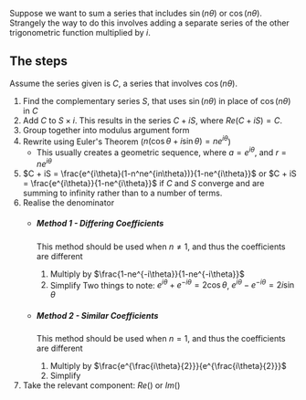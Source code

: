 Suppose we want to sum a series that includes $\sin(n\theta)$ or $\cos(n\theta)$. Strangely the way to do this involves adding a separate series of the other trigonometric function multiplied by $i$.

## The steps
Assume the series given is $C$, a series that involves $\cos(n\theta)$.
1. Find the complementary series $S$, that uses $\sin(n\theta)$ in place of $\cos(n\theta)$ in $C$
2. Add $C$ to $S\times i$. This results in the series $C + iS$, where $Re(C + iS) = C$.
3. Group together into modulus argument form
4. Rewrite using Euler's Theorem ($n(\cos\theta + i\sin\theta) = ne^{i\theta}$)
	- This usually creates a geometric sequence, where $a = e^{i\theta}$, and $r = ne^{i\theta}$
5. $C + iS = \frac{e^{i\theta}(1-n^ne^{in\theta})}{1-ne^{i\theta}}$ or $C + iS = \frac{e^{i\theta}}{1-ne^{i\theta}}$ if $C$ and $S$ converge and are summing to infinity rather than to a number of terms. 
6. Realise the denominator
	- ##### Method 1 - Differing Coefficients
		 This method should be used when $n \ne 1$, and thus the coefficients are different 
		1. Multiply by $\frac{1-ne^{-i\theta}}{1-ne^{-i\theta}}$ 
		2. Simplify
			Two things to note: $e^{i\theta} + e^{-i\theta} = 2\cos\theta$, $e^{i\theta} - e^{-i\theta} = 2i\sin\theta$  		
		 
	- ##### Method 2 - Similar Coefficients
		 This method should be used when $n = 1$, and thus the coefficients are different
		 1. Multiply by $\frac{e^{\frac{i\theta}{2}}}{e^{\frac{i\theta}{2}}}$
		 2. Simplify
7. Take the relevant component: $Re()$ or $Im()$